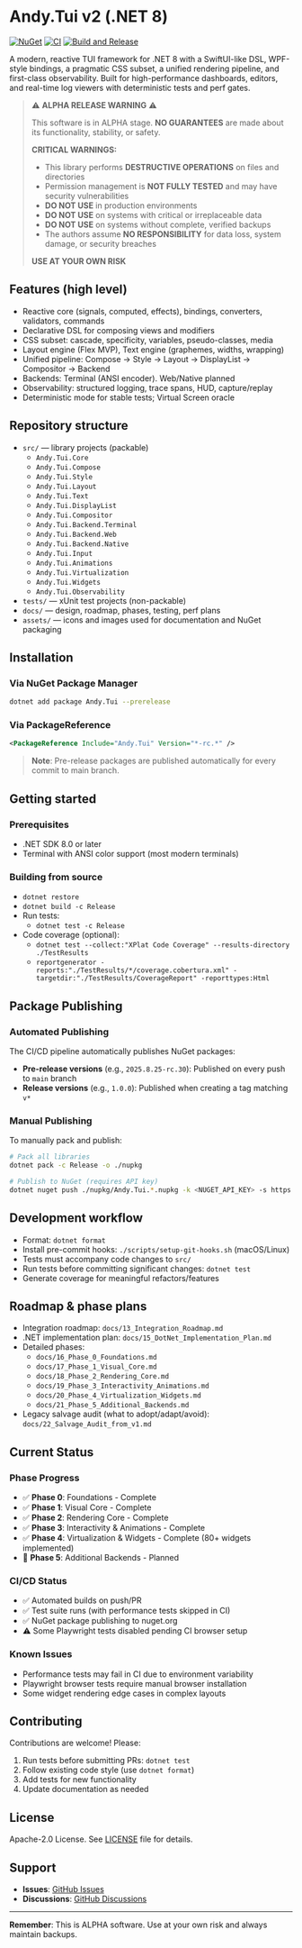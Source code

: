 # Andy.Tui v2 (.NET 8)

[![NuGet](https://img.shields.io/nuget/vpre/Andy.Tui)](https://www.nuget.org/packages/Andy.Tui/)
[![CI](https://github.com/rivoli-ai/andy-tui2/actions/workflows/ci.yml/badge.svg)](https://github.com/rivoli-ai/andy-tui2/actions/workflows/ci.yml)
[![Build and Release](https://github.com/rivoli-ai/andy-tui2/actions/workflows/build-and-release.yml/badge.svg)](https://github.com/rivoli-ai/andy-tui2/actions/workflows/build-and-release.yml)

A modern, reactive TUI framework for .NET 8 with a SwiftUI-like DSL, WPF-style bindings, a pragmatic CSS subset, a unified rendering pipeline, and first-class observability. Built for high-performance dashboards, editors, and real-time log viewers with deterministic tests and perf gates.

> ⚠️ **ALPHA RELEASE WARNING** ⚠️
> 
> This software is in ALPHA stage. **NO GUARANTEES** are made about its functionality, stability, or safety.
> 
> **CRITICAL WARNINGS:**
> - This library performs **DESTRUCTIVE OPERATIONS** on files and directories
> - Permission management is **NOT FULLY TESTED** and may have security vulnerabilities
> - **DO NOT USE** in production environments
> - **DO NOT USE** on systems with critical or irreplaceable data
> - **DO NOT USE** on systems without complete, verified backups
> - The authors assume **NO RESPONSIBILITY** for data loss, system damage, or security breaches
> 
> **USE AT YOUR OWN RISK**

## Features (high level)
- Reactive core (signals, computed, effects), bindings, converters, validators, commands
- Declarative DSL for composing views and modifiers
- CSS subset: cascade, specificity, variables, pseudo-classes, media
- Layout engine (Flex MVP), Text engine (graphemes, widths, wrapping)
- Unified pipeline: Compose → Style → Layout → DisplayList → Compositor → Backend
- Backends: Terminal (ANSI encoder). Web/Native planned
- Observability: structured logging, trace spans, HUD, capture/replay
- Deterministic mode for stable tests; Virtual Screen oracle

## Repository structure
- `src/` — library projects (packable)
  - `Andy.Tui.Core`
  - `Andy.Tui.Compose`
  - `Andy.Tui.Style`
  - `Andy.Tui.Layout`
  - `Andy.Tui.Text`
  - `Andy.Tui.DisplayList`
  - `Andy.Tui.Compositor`
  - `Andy.Tui.Backend.Terminal`
  - `Andy.Tui.Backend.Web`
  - `Andy.Tui.Backend.Native`
  - `Andy.Tui.Input`
  - `Andy.Tui.Animations`
  - `Andy.Tui.Virtualization`
  - `Andy.Tui.Widgets`
  - `Andy.Tui.Observability`
- `tests/` — xUnit test projects (non-packable)
- `docs/` — design, roadmap, phases, testing, perf plans
- `assets/` — icons and images used for documentation and NuGet packaging

## Installation

### Via NuGet Package Manager
```bash
dotnet add package Andy.Tui --prerelease
```

### Via PackageReference
```xml
<PackageReference Include="Andy.Tui" Version="*-rc.*" />
```

> **Note**: Pre-release packages are published automatically for every commit to main branch.

## Getting started

### Prerequisites
- .NET SDK 8.0 or later
- Terminal with ANSI color support (most modern terminals)

### Building from source
  - `dotnet restore`
  - `dotnet build -c Release`
- Run tests:
  - `dotnet test -c Release`
- Code coverage (optional):
  - `dotnet test --collect:"XPlat Code Coverage" --results-directory ./TestResults`
  - `reportgenerator -reports:"./TestResults/*/coverage.cobertura.xml" -targetdir:"./TestResults/CoverageReport" -reporttypes:Html`

## Package Publishing

### Automated Publishing
The CI/CD pipeline automatically publishes NuGet packages:
- **Pre-release versions** (e.g., `2025.8.25-rc.30`): Published on every push to `main` branch
- **Release versions** (e.g., `1.0.0`): Published when creating a tag matching `v*`

### Manual Publishing
To manually pack and publish:
```bash
# Pack all libraries
dotnet pack -c Release -o ./nupkg

# Publish to NuGet (requires API key)
dotnet nuget push ./nupkg/Andy.Tui.*.nupkg -k <NUGET_API_KEY> -s https://api.nuget.org/v3/index.json
```

## Development workflow
- Format: `dotnet format`
- Install pre-commit hooks: `./scripts/setup-git-hooks.sh` (macOS/Linux)
- Tests must accompany code changes to `src/`
- Run tests before committing significant changes: `dotnet test`
- Generate coverage for meaningful refactors/features

## Roadmap & phase plans
- Integration roadmap: `docs/13_Integration_Roadmap.md`
- .NET implementation plan: `docs/15_DotNet_Implementation_Plan.md`
- Detailed phases:
  - `docs/16_Phase_0_Foundations.md`
  - `docs/17_Phase_1_Visual_Core.md`
  - `docs/18_Phase_2_Rendering_Core.md`
  - `docs/19_Phase_3_Interactivity_Animations.md`
  - `docs/20_Phase_4_Virtualization_Widgets.md`
  - `docs/21_Phase_5_Additional_Backends.md`
- Legacy salvage audit (what to adopt/adapt/avoid): `docs/22_Salvage_Audit_from_v1.md`

## Current Status

### Phase Progress
- ✅ **Phase 0**: Foundations - Complete
- ✅ **Phase 1**: Visual Core - Complete  
- ✅ **Phase 2**: Rendering Core - Complete
- ✅ **Phase 3**: Interactivity & Animations - Complete
- ✅ **Phase 4**: Virtualization & Widgets - Complete (80+ widgets implemented)
- 🚧 **Phase 5**: Additional Backends - Planned

### CI/CD Status
- ✅ Automated builds on push/PR
- ✅ Test suite runs (with performance tests skipped in CI)
- ✅ NuGet package publishing to nuget.org
- ⚠️ Some Playwright tests disabled pending CI browser setup

### Known Issues
- Performance tests may fail in CI due to environment variability
- Playwright browser tests require manual browser installation
- Some widget rendering edge cases in complex layouts

## Contributing

Contributions are welcome! Please:
1. Run tests before submitting PRs: `dotnet test`
2. Follow existing code style (use `dotnet format`)
3. Add tests for new functionality
4. Update documentation as needed

## License

Apache-2.0 License. See [LICENSE](LICENSE) file for details.

## Support

- **Issues**: [GitHub Issues](https://github.com/rivoli-ai/andy-tui2/issues)
- **Discussions**: [GitHub Discussions](https://github.com/rivoli-ai/andy-tui2/discussions)

---

**Remember**: This is ALPHA software. Use at your own risk and always maintain backups.
